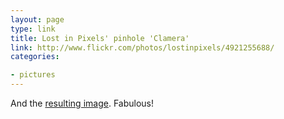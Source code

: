 ```yaml
---
layout: page
type: link
title: Lost in Pixels' pinhole 'Clamera'
link: http://www.flickr.com/photos/lostinpixels/4921255688/
categories: 

- pictures
---
```

And the [resulting image](http://www.flickr.com/photos/lostinpixels/4921388846/). Fabulous!
